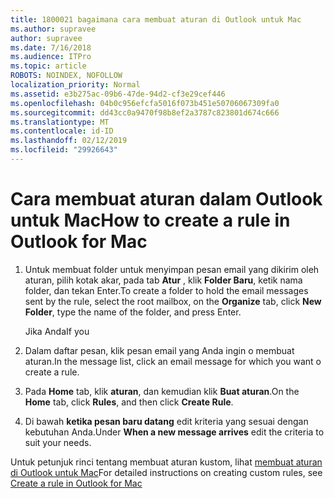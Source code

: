 ```yaml
---
title: 1800021 bagaimana cara membuat aturan di Outlook untuk Mac
ms.author: supravee
author: supravee
ms.date: 7/16/2018
ms.audience: ITPro
ms.topic: article
ROBOTS: NOINDEX, NOFOLLOW
localization_priority: Normal
ms.assetid: e3b275ac-09b6-47de-94d2-cf3e29cef446
ms.openlocfilehash: 04b0c956efcfa5016f073b451e50706067309fa0
ms.sourcegitcommit: dd43cc0a9470f98b8ef2a3787c823801d674c666
ms.translationtype: MT
ms.contentlocale: id-ID
ms.lasthandoff: 02/12/2019
ms.locfileid: "29926643"
---
```

# <a name="how-to-create-a-rule-in-outlook-for-mac"></a><span data-ttu-id="6018d-102">Cara membuat aturan dalam Outlook untuk Mac</span><span class="sxs-lookup"><span data-stu-id="6018d-102">How to create a rule in Outlook for Mac</span></span>

1. <span data-ttu-id="6018d-103">Untuk membuat folder untuk menyimpan pesan email yang dikirim oleh aturan, pilih kotak akar, pada tab **Atur** , klik **Folder Baru**, ketik nama folder, dan tekan Enter.</span><span class="sxs-lookup"><span data-stu-id="6018d-103">To create a folder to hold the email messages sent by the rule, select the root mailbox, on the **Organize** tab, click **New Folder**, type the name of the folder, and press Enter.</span></span>
    
    <span data-ttu-id="6018d-104">Jika Anda</span><span class="sxs-lookup"><span data-stu-id="6018d-104">If you</span></span> 
    
2. <span data-ttu-id="6018d-105">Dalam daftar pesan, klik pesan email yang Anda ingin o membuat aturan.</span><span class="sxs-lookup"><span data-stu-id="6018d-105">In the message list, click an email message for which you want o create a rule.</span></span>
    
3. <span data-ttu-id="6018d-106">Pada **Home** tab, klik **aturan**, dan kemudian klik **Buat aturan**.</span><span class="sxs-lookup"><span data-stu-id="6018d-106">On the **Home** tab, click **Rules**, and then click **Create Rule**.</span></span>
    
4. <span data-ttu-id="6018d-107">Di bawah **ketika pesan baru datang** edit kriteria yang sesuai dengan kebutuhan Anda.</span><span class="sxs-lookup"><span data-stu-id="6018d-107">Under **When a new message arrives** edit the criteria to suit your needs.</span></span> 
    
<span data-ttu-id="6018d-108">Untuk petunjuk rinci tentang membuat aturan kustom, lihat [membuat aturan di Outlook untuk Mac](https://aka.ms/AA1uy0v)</span><span class="sxs-lookup"><span data-stu-id="6018d-108">For detailed instructions on creating custom rules, see [Create a rule in Outlook for Mac](https://aka.ms/AA1uy0v)</span></span>
  

